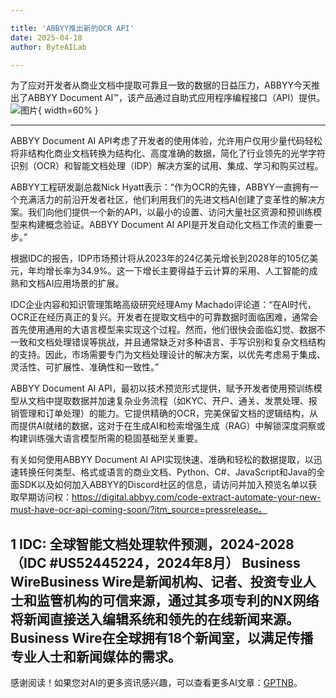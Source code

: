 ```yaml
---

title: 'ABBYY推出新的OCR API'
date: 2025-04-18
author: ByteAILab

---
```


为了应对开发者从商业文档中提取可靠且一致的数据的日益压力，ABBYY今天推出了ABBYY Document AI™，该产品通过自助式应用程序编程接口（API）提供。![图片](https://ai-techpark.com/wp-content/uploads/ABBYY.jpg){ width=60% }

---
ABBYY Document AI API考虑了开发者的使用体验，允许用户仅用少量代码轻松将非结构化商业文档转换为结构化、高度准确的数据，简化了行业领先的光学字符识别（OCR）和智能文档处理（IDP）解决方案的试用、集成、学习和购买过程。

ABBYY工程研发副总裁Nick Hyatt表示：“作为OCR的先锋，ABBYY一直拥有一个充满活力的前沿开发者社区，他们利用我们的先进文档AI创建了变革性的解决方案。我们向他们提供一个新的API，以最小的设置、访问大量社区资源和预训练模型来构建概念验证。ABBYY Document AI API是开发自动化文档工作流的重要一步。”

根据IDC的报告，IDP市场预计将从2023年的24亿美元增长到2028年的105亿美元，年均增长率为34.9%。这一下增长主要得益于云计算的采用、人工智能的成熟和文档AI应用场景的扩展。

IDC企业内容和知识管理策略高级研究经理Amy Machado评论道：“在AI时代，OCR正在经历真正的复兴。开发者在提取文档中的可靠数据时面临困难，通常会首先使用通用的大语言模型来实现这个过程。然而，他们很快会面临幻觉、数据不一致和文档处理错误等挑战，并且通常缺乏对多种语言、手写识别和复杂文档结构的支持。因此，市场需要专门为文档处理设计的解决方案，以优先考虑易于集成、灵活性、可扩展性、准确性和一致性。”

ABBYY Document AI API，最初以技术预览形式提供，赋予开发者使用预训练模型从文档中提取数据并加速复杂业务流程（如KYC、开户、通关、发票处理、报销管理和订单处理）的能力。它提供精确的OCR，完美保留文档的逻辑结构，从而提供AI就绪的数据，这对于在生成AI和检索增强生成（RAG）中解锁深度洞察或构建训练强大语言模型所需的稳固基础至关重要。

有关如何使用ABBYY Document AI API实现快速、准确和轻松的数据提取，以迅速转换任何类型、格式或语言的商业文档、Python、C#、JavaScript和Java的全面SDK以及如何加入ABBYY的Discord社区的信息，请访问并加入预览名单以获取早期访问权：https://digital.abbyy.com/code-extract-automate-your-new-must-have-ocr-api-coming-soon/?itm_source=pressrelease。

1 IDC: 全球智能文档处理软件预测，2024-2028（IDC #US52445224，2024年8月）
Business WireBusiness Wire是新闻机构、记者、投资专业人士和监管机构的可信来源，通过其多项专利的NX网络将新闻直接送入编辑系统和领先的在线新闻来源。Business Wire在全球拥有18个新闻室，以满足传播专业人士和新闻媒体的需求。
---
感谢阅读！如果您对AI的更多资讯感兴趣，可以查看更多AI文章：[GPTNB](https://gptnb.com)。